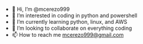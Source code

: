 - 👋 Hi, I’m @mcerezo999
- 👀 I’m interested in coding in python and powershell
- 🌱 I’m currently learning python, linux, and AWS
- 💞️ I’m looking to collaborate on everything coding
- 📫 How to reach me mcerezo999@gmail.com

<!---
mcerezo999/mcerezo999 is a ✨ special ✨ repository because its `README.md` (this file) appears on your GitHub profile.
You can click the Preview link to take a look at your changes.
--->
